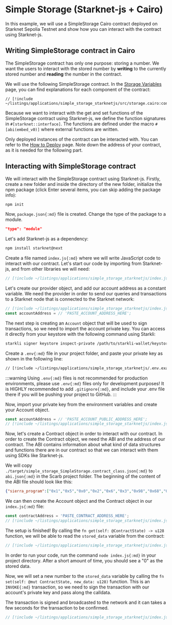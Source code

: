 # Simple Storage (Starknet-js + Cairo)

In this example, we will use a SimpleStorage Cairo contract deployed on Starknet Sepolia Testnet and show how you can interact with the contract using Starknet-js.

## Writing SimpleStorage contract in Cairo

The SimpleStorage contract has only one purpose: storing a number. We want the users to interact with the stored number by **writing** to the currently stored number and **reading** the number in the contract.

We will use the following SimpleStorage contract. In the [Storage Variables](/getting-started/basics/variables) page, you can find explanations for each component of the contract:

```cairo
// [!include ~/listings/applications/simple_storage_starknetjs/src/storage.cairo:contract]
```

Because we want to interact with the get and set functions of the SimpleStorage contract using Starknet-js, we define the function signatures in `#[starknet::interface]`. The functions are defined under the macro `#[abi(embed_v0)]` where external functions are written.

Only deployed instances of the contract can be interacted with. You can refer to the [How to Deploy](/getting-started/interacting/how_to_deploy) page. Note down the address of your contract, as it is needed for the following part.

## Interacting with SimpleStorage contract

We will interact with the SimpleStorage contract using Starknet-js. Firstly, create a new folder and inside the directory of the new folder, initialize the npm package (click Enter several items, you can skip adding the package info):

```bash [Terminal]
npm init
```

Now, `package.json{:md}` file is created. Change the type of the package to a module.

```json
"type": "module"
```

Let's add Starknet-js as a dependency:

```bash [Terminal]
npm install starknet@next
```

Create a file named `index.js{:md}` where we will write JavaScript code to interact with our contract. Let's start our code by importing from Starknet-js, and from other libraries we will need:

```js
// [!include ~/listings/applications/simple_storage_starknetjs/index.js:imports]
```

Let's create our provider object, and add our account address as a constant variable. We need the provider in order to send our queries and transactions to a Starknet node that is connected to the Starknet network: 

```js
// [!include ~/listings/applications/simple_storage_starknetjs/index.js:provider]
const accountAddress = // 'PASTE_ACCOUNT_ADDRESS_HERE';
```

The next step is creating an `Account` object that will be used to sign transactions, so we need to import the account private key. You can access it directly from your keystore with the following command using Starkli: 

```bash [Terminal]
starkli signer keystore inspect-private /path/to/starkli-wallet/keystore.json --raw
```

Create a `.env{:md}` file in your project folder, and paste your private key as shown in the following line:

```bash [Terminal]
// [!include ~/listings/applications/simple_storage_starknetjs/.env.example]
```

:::warning
Using `.env{:md}` files is not recommended for production environments, please use `.env{:md}` files only for development purposes! It is HIGHLY recommended to add `.gitignore{:md}`, and include your .env file there if you will be pushing your project to GitHub.
:::

Now, import your private key from the environment variables and create your Account object.
```js
const accountAddress = // 'PASTE_ACCOUNT_PUBLIC_ADDRESS_HERE';
// [!include ~/listings/applications/simple_storage_starknetjs/index.js:account]
```

Now, let's create a Contract object in order to interact with our contract. In order to create the Contract object, we need the ABI and the address of our contract. The ABI contains information about what kind of data structures and functions there are in our contract so that we can interact with them using SDKs like Starknet-js. 

We will copy `./target/simple_storage_SimpleStorage.contract_class.json{:md}` to `abi.json{:md}` in the Scarb project folder. The beginning of the content of the ABI file should look like this: 

```json
{"sierra_program":["0x1","0x5","0x0","0x2","0x6","0x3","0x98","0x68","0x18", //...
```

We can then create the Account object and the Contract object in our `index.js{:md}` file:

```js
const contractAddress = 'PASTE_CONTRACT_ADDRESS_HERE';
// [!include ~/listings/applications/simple_storage_starknetjs/index.js:contract]
```

The setup is finished! By calling the `fn get(self: @ContractState) -> u128` function, we will be able to read the `stored_data` variable from the contract:

```js
// [!include ~/listings/applications/simple_storage_starknetjs/index.js:get]
```

In order to run your code, run the command `node index.js{:md}` in your project directory. After a short amount of time, you should see a "0" as the stored data.

Now, we will set a new number to the `stored_data` variable by calling the `fn set(self: @mut ContractState, new_data: u128)` function. This is an `INVOKE{:md}` transaction, so we need to sign the transaction with our account's private key and pass along the calldata.

The transaction is signed and broadcasted to the network and it can takes a few seconds for the transaction to be confirmed.

```js
// [!include ~/listings/applications/simple_storage_starknetjs/index.js:set]
```
